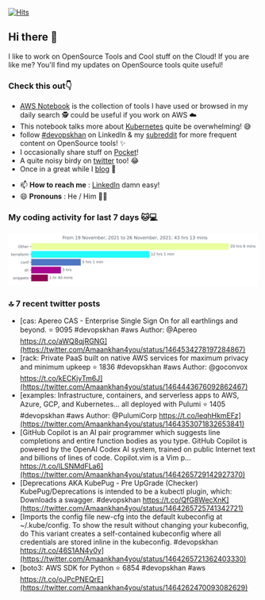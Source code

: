 [![Hits](https://hits.seeyoufarm.com/api/count/incr/badge.svg?url=https%3A%2F%2Fgithub.com%2Fakhan4u%2Fhit-counter&count_bg=%2379C83D&title_bg=%23555555&icon=&icon_color=%23E7E7E7&title=visits&edge_flat=false)](https://hits.seeyoufarm.com)

## Hi there 👋

I like to work on OpenSource Tools and Cool stuff on the Cloud! If you are like me? You'll find my updates on OpenSource tools quite useful!

### Check this out👇

* [AWS Notebook](https://histre.com/public/notebooks/dnllyanu/aws/) is the collection of tools I have used or browsed in my daily search 🕵️ could be useful if you work on AWS ☁️
* This notebook talks more about [Kubernetes](https://histre.com/public/notebooks/6uxdvo3y/kubernetes/) quite be overwhelming! 😅
* follow [#devopskhan](https://www.linkedin.com/feed/hashtag/devopskhan/) on LinkedIn & my [subreddit](https://www.reddit.com/r/devopskhan/) for more frequent content on OpenSource tools! ✨
* I occasionally share stuff on [Pocket](https://getpocket.com/@ej6g8d1dp2829A16a9Tf5d4T6bAMp3d8791rejDe86yem3bm4e14ex4fT4dluk29)!
* A quite noisy birdy on [twitter](https://twitter.com/Amaankhan4you) too! 😂
* Once in a great while I [blog](https://linuxparrot.com/) 😬


- 📫 **How to reach me** : [LinkedIn](https://www.linkedin.com/in/amaan-khan-linux-ninja) damn easy!
- 😄 **Pronouns** : He / Him 🤷‍♂️

### My coding activity for last 7 days 🐱💻

<img src="https://github.com/akhan4u/akhan4u/blob/main/images/stat.svg" alt="Amaan's Wakatime Activity!"/>

### 🔝 7 recent twitter posts
<!-- DEVDOJO:START -->
- [cas: Apereo CAS - Enterprise Single Sign On for all earthlings and beyond.
⭐️ 9095
#devopskhan #aws
Author: @Apereo
https://t.co/aWQ8qjRGNG](https://twitter.com/Amaankhan4you/status/1464534278197284867)
- [rack: Private PaaS built on native AWS services for maximum privacy and minimum upkeep
⭐️ 1836
#devopskhan #aws
Author: @goconvox
https://t.co/kECKjyTm6J](https://twitter.com/Amaankhan4you/status/1464443676092862467)
- [examples: Infrastructure, containers, and serverless apps to AWS, Azure, GCP, and Kubernetes... all deployed with Pulumi
⭐️ 1405
#devopskhan #aws
Author: @PulumiCorp
https://t.co/leqhHkmEFz](https://twitter.com/Amaankhan4you/status/1464353071832653841)
- [GitHub Copilot is an AI pair programmer which suggests line completions and entire function bodies as you type. GitHub Copilot is powered by the OpenAI Codex AI system, trained on public Internet text and billions of lines of code. Copilot.vim is a Vim p… https://t.co/lLSNMdFLa6](https://twitter.com/Amaankhan4you/status/1464265729142927370)
- [Deprecations AKA KubePug - Pre UpGrade &lpar;Checker&rpar; KubePug/Deprecations is intended to be a kubectl plugin, which: Downloads a swagger. #devopskhan https://t.co/QfG8WecXnK](https://twitter.com/Amaankhan4you/status/1464265725741342721)
- [Imports the config file new-cfg into the default kubeconfig at ~/.kube/config. To show the result without changing your kubeconfig, do This variant creates a self-contained kubeconfig where all credentials are stored inline in the kubeconfig. #devopskhan https://t.co/46S1AN4y0y](https://twitter.com/Amaankhan4you/status/1464265721362403330)
- [boto3: AWS SDK for Python
⭐️ 6854
#devopskhan #aws
https://t.co/oJPcPNEQrE](https://twitter.com/Amaankhan4you/status/1464262470093082629)
<!-- DEVDOJO:END -->

<!-- ![Amaan's GitHub stats](https://github-readme-stats.vercel.app/api?username=akhan4u&count_private=true&show_icons=true&hide=contribs) -->
